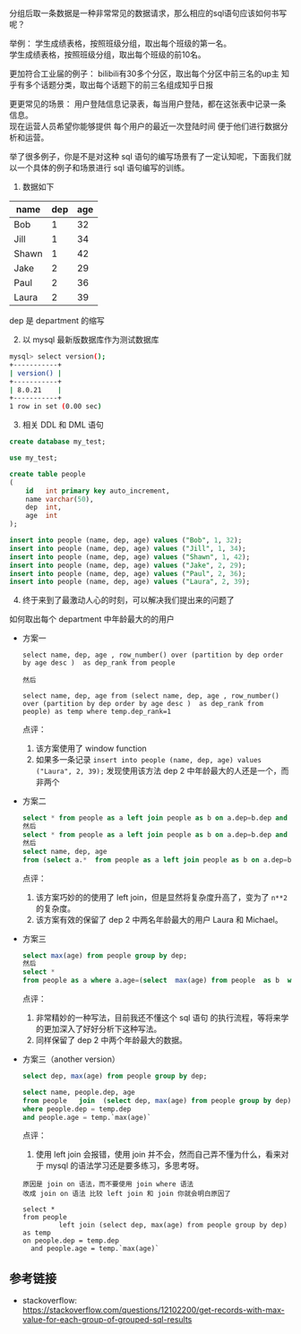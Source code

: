 分组后取一条数据是一种非常常见的数据请求，那么相应的sql语句应该如何书写呢？

举例：
学生成绩表格，按照班级分组，取出每个班级的第一名。  
学生成绩表格，按照班级分组，取出每个班级的前10名。  

更加符合工业届的例子：
bilibili有30多个分区，取出每个分区中前三名的up主
知乎有多个话题分类，取出每个话题下的前三名组成知乎日报

更更常见的场景：
用户登陆信息记录表，每当用户登陆，都在这张表中记录一条信息。  
现在运营人员希望你能够提供 每个用户的最近一次登陆时间 便于他们进行数据分析和运营。

举了很多例子，你是不是对这种 sql 语句的编写场景有了一定认知呢，下面我们就以一个具体的例子和场景进行 sql 语句编写的训练。

1. 数据如下  

| name | dep | age |  
| ---    | ---   |--- |
| Bob  | 1     | 32  |
| Jill | 1     | 34  |
| Shawn| 1     | 42  |
| Jake | 2     | 29  |
| Paul | 2     | 36  |
| Laura| 2     | 39  |

dep 是 department 的缩写

2. 以 mysql 最新版数据库作为测试数据库
```bash
mysql> select version();
+-----------+
| version() |
+-----------+
| 8.0.21    |
+-----------+
1 row in set (0.00 sec)
```
3. 相关 DDL 和 DML 语句
```sql
create database my_test;

use my_test;

create table people
(
    id   int primary key auto_increment,
    name varchar(50),
    dep  int,
    age  int
);

insert into people (name, dep, age) values ("Bob", 1, 32);
insert into people (name, dep, age) values ("Jill", 1, 34);
insert into people (name, dep, age) values ("Shawn", 1, 42);
insert into people (name, dep, age) values ("Jake", 2, 29);
insert into people (name, dep, age) values ("Paul", 2, 36);
insert into people (name, dep, age) values ("Laura", 2, 39);
```

4. 终于来到了最激动人心的时刻，可以解决我们提出来的问题了

如何取出每个 department 中年龄最大的的用户
- 方案一
    ```
    select name, dep, age , row_number() over (partition by dep order by age desc )  as dep_rank from people

    然后

    select name, dep, age from (select name, dep, age , row_number() over (partition by dep order by age desc )  as dep_rank from people) as temp where temp.dep_rank=1

    ```

    点评：
    1. 该方案使用了 window function
    2. 如果多一条记录 `insert into people (name, dep, age) values ("Laura", 2, 39);` 发现使用该方法 dep 2 中年龄最大的人还是一个，而非两个

- 方案二
    ```sql
    select * from people as a left join people as b on a.dep=b.dep and a.age < b.age;
    然后
    select * from people as a left join people as b on a.dep=b.dep and a.age < b.age where b.age is null;
    然后
    select name, dep, age
    from (select a.*  from people as a left join people as b on a.dep=b.dep and a.age < b.age where b.age is null) as temp;
    ```
    
    点评：
    1. 该方案巧妙的的使用了 left join，但是显然将复杂度升高了，变为了 `n**2` 的复杂度。
    2. 该方案有效的保留了 dep 2 中两名年龄最大的用户 Laura 和 Michael。

- 方案三
    ```sql
    select max(age) from people group by dep;
    然后
    select *
    from people as a where a.age=(select  max(age) from people  as b  where a.dep=b.dep group by dep);
    ```
    
    点评：
    1. 非常精妙的一种写法，目前我还不懂这个 sql 语句 的执行流程，等将来学的更加深入了好好分析下这种写法。
    2. 同样保留了 dep 2 中两个年龄最大的数据。
    
- 方案三（another version）
    ```sql
    select dep, max(age) from people group by dep;

    select name, people.dep, age
    from people   join  (select dep, max(age) from people group by dep) as temp
    where people.dep = temp.dep
    and people.age = temp.`max(age)`
    ```
    
    点评：
    1. 使用 left join 会报错，使用 join 并不会，然而自己弄不懂为什么，看来对于 mysql 的语法学习还是要多练习，多思考呀。
    ```
    原因是 join on 语法，而不要使用 join where 语法  
    改成 join on 语法 比较 left join 和 join 你就会明白原因了
    
    select *
    from people
             left join (select dep, max(age) from people group by dep) as temp
    on people.dep = temp.dep
      and people.age = temp.`max(age)`
    ```
    
## 参考链接
- stackoverflow:   
https://stackoverflow.com/questions/12102200/get-records-with-max-value-for-each-group-of-grouped-sql-results


